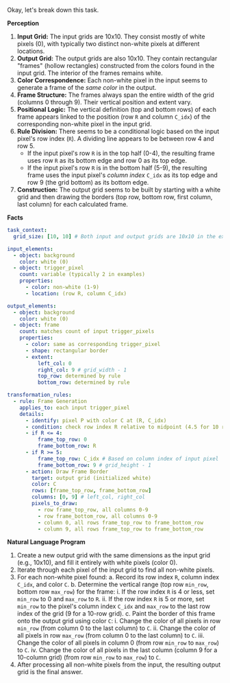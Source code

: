 Okay, let's break down this task.

**Perception**

1.  **Input Grid:** The input grids are 10x10. They consist mostly of white pixels (0), with typically two distinct non-white pixels at different locations.
2.  **Output Grid:** The output grids are also 10x10. They contain rectangular "frames" (hollow rectangles) constructed from the colors found in the input grid. The interior of the frames remains white.
3.  **Color Correspondence:** Each non-white pixel in the input seems to generate a frame of the *same color* in the output.
4.  **Frame Structure:** The frames always span the entire width of the grid (columns 0 through 9). Their vertical position and extent vary.
5.  **Positional Logic:** The vertical definition (top and bottom rows) of each frame appears linked to the position (row `R` and column `C_idx`) of the corresponding non-white pixel in the input grid.
6.  **Rule Division:** There seems to be a conditional logic based on the input pixel's row index (`R`). A dividing line appears to be between row 4 and row 5.
    *   If the input pixel's row `R` is in the top half (0-4), the resulting frame uses row `R` as its bottom edge and row 0 as its top edge.
    *   If the input pixel's row `R` is in the bottom half (5-9), the resulting frame uses the input pixel's *column index* `C_idx` as its top edge and row 9 (the grid bottom) as its bottom edge.
7.  **Construction:** The output grid seems to be built by starting with a white grid and then drawing the borders (top row, bottom row, first column, last column) for each calculated frame.

**Facts**


```yaml
task_context:
  grid_size: [10, 10] # Both input and output grids are 10x10 in the examples.

input_elements:
  - object: background
    color: white (0)
  - object: trigger_pixel
    count: variable (typically 2 in examples)
    properties:
      - color: non-white (1-9)
      - location: (row R, column C_idx)

output_elements:
  - object: background
    color: white (0)
  - object: frame
    count: matches count of input trigger_pixels
    properties:
      - color: same as corresponding trigger_pixel
      - shape: rectangular border
      - extent:
          left_col: 0
          right_col: 9 # grid_width - 1
          top_row: determined by rule
          bottom_row: determined by rule

transformation_rules:
  - rule: Frame Generation
    applies_to: each input trigger_pixel
    details:
      - identify: pixel P with color C at (R, C_idx)
      - condition: check row index R relative to midpoint (4.5 for 10 rows)
      - if R <= 4:
          frame_top_row: 0
          frame_bottom_row: R
      - if R >= 5:
          frame_top_row: C_idx # Based on column index of input pixel
          frame_bottom_row: 9 # grid_height - 1
      - action: Draw Frame Border
        target: output grid (initialized white)
        color: C
        rows: [frame_top_row, frame_bottom_row]
        columns: [0, 9] # left_col, right_col
        pixels_to_draw:
          - row frame_top_row, all columns 0-9
          - row frame_bottom_row, all columns 0-9
          - column 0, all rows frame_top_row to frame_bottom_row
          - column 9, all rows frame_top_row to frame_bottom_row
```


**Natural Language Program**

1.  Create a new output grid with the same dimensions as the input grid (e.g., 10x10), and fill it entirely with white pixels (color 0).
2.  Iterate through each pixel of the input grid to find all non-white pixels.
3.  For each non-white pixel found:
    a.  Record its row index `R`, column index `C_idx`, and color `C`.
    b.  Determine the vertical range (top row `min_row`, bottom row `max_row`) for the frame:
        i.  If the row index `R` is 4 or less, set `min_row` to 0 and `max_row` to `R`.
        ii. If the row index `R` is 5 or more, set `min_row` to the pixel's column index `C_idx` and `max_row` to the last row index of the grid (9 for a 10-row grid).
    c.  Paint the border of this frame onto the output grid using color `C`:
        i.  Change the color of all pixels in row `min_row` (from column 0 to the last column) to `C`.
        ii. Change the color of all pixels in row `max_row` (from column 0 to the last column) to `C`.
        iii. Change the color of all pixels in column 0 (from row `min_row` to `max_row`) to `C`.
        iv. Change the color of all pixels in the last column (column 9 for a 10-column grid) (from row `min_row` to `max_row`) to `C`.
4.  After processing all non-white pixels from the input, the resulting output grid is the final answer.
